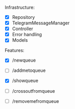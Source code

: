 Infrastructure:
- [x] Repository
- [x] TelegramMessageManager
- [x] Controller
- [x] Error handling
- [x] Models

Features:
- [x] /newqueue
- [ ] /addmetoqueue
- [x] /showqueue
- [ ] /crossoutfromqueue
- [ ] /removemefromqueue

